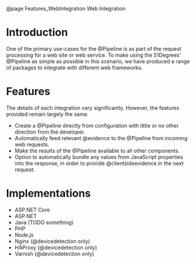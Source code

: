 @page Features_WebIntegration Web Integration

# Introduction

One of the primary use-cases for the @Pipeline is as part of the request processing for a web site 
or web service. 
To make using the 51Degrees' @Pipeline as simple as possible in this scenario, we
have produced a range of packages to integrate with different web frameworks.

# Features

The details of each integration vary significantly. However, the features provided
remain largely the same.

- Create a @Pipeline directly from configuration with little or no other direction from the developer.
- Automatically feed relevant @evidence to the @Pipeline from incoming web requests.
- Make the results of the @Pipeline available to all other components.
- Option to automatically bundle any values from JavaScript properties into the response, in order to 
provide @clientsideevidence in the next request.

# Implementations

- ASP.NET Core
- ASP.NET
- Java (TODO something)
- PHP
- Node.js
- Nginx (@devicedetection only)
- HAProxy (@devicedetection only)
- Varnish (@devicedetection only)
